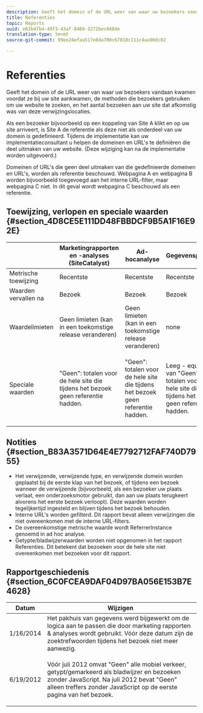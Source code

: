 ```yaml
---
description: Geeft het domein of de URL weer van waar uw bezoekers vandaan kwamen voordat ze bij uw site aankwamen, de methoden die bezoekers gebruiken om uw website te zoeken, en het aantal bezoeken aan uw site dat afkomstig was van deze verwijzingslocaties.
title: Referenties
topic: Reports
uuid: e63b47b4-49f3-43af-8409-3272bec0484e
translation-type: tm+mt
source-git-commit: 99ee24efaa517e8da700c67818c111c4aa90dc02

---
```



# Referenties

Geeft het domein of de URL weer van waar uw bezoekers vandaan kwamen voordat ze bij uw site aankwamen, de methoden die bezoekers gebruiken om uw website te zoeken, en het aantal bezoeken aan uw site dat afkomstig was van deze verwijzingslocaties.

Als een bezoeker bijvoorbeeld op een koppeling van Site A klikt en op uw site arriveert, is Site A de referentie als deze niet als onderdeel van uw domein is gedefinieerd. Tijdens de implementatie kan uw implementatieconsultant u helpen de domeinen en URL&#39;s te definiëren die deel uitmaken van uw website. (Deze wijziging kan na de implementatie worden uitgevoerd.)

Domeinen of URL&#39;s die geen deel uitmaken van die gedefinieerde domeinen en URL&#39;s, worden als referentie beschouwd. Webpagina A en webpagina B worden bijvoorbeeld toegevoegd aan het interne URL-filter, maar webpagina C niet. In dit geval wordt webpagina C beschouwd als een referentie.

## Toewijzing, verlopen en speciale waarden {#section_4D8CE5E111DD48FBBDCF9B5A1F16E92E}

<table id="table_EC7423532C7E44DE97B7FC0321585A2B"> 
 <thead> 
  <tr> 
   <th colname="col1" class="entry"> </th> 
   <th colname="col2" class="entry"> Marketingrapporten en -analyses (SiteCatalyst) </th> 
   <th colname="col3" class="entry"> Ad-hocanalyse </th> 
   <th colname="col4" class="entry"> Gegevenspakhuis </th> 
  </tr>
 </thead>
 <tbody> 
  <tr> 
   <td colname="col1"> Metrische toewijzing </td> 
   <td colname="col2"> Recentste </td> 
   <td colname="col3"> Recentste </td> 
   <td colname="col4"> Recentste </td> 
  </tr> 
  <tr> 
   <td colname="col1"> Waarden vervallen na </td> 
   <td colname="col2"> Bezoek </td> 
   <td colname="col3"> Bezoek </td> 
   <td colname="col4"> Bezoek </td> 
  </tr> 
  <tr> 
   <td colname="col1"> Waardelimieten </td> 
   <td colname="col2"> Geen limieten (kan in een toekomstige release veranderen) </td> 
   <td colname="col3"> Geen limieten (kan in een toekomstige release veranderen) </td> 
   <td colname="col4"> none </td> 
  </tr> 
  <tr> 
   <td colname="col1"> Speciale waarden </td> 
   <td colname="col2"> <p>"Geen": totalen voor de hele site die tijdens het bezoek geen referentie hadden. </p> </td> 
   <td colname="col3"> <p>"Geen": totalen voor de hele site die tijdens het bezoek geen referentie hadden. </p> </td> 
   <td colname="col4"> <p> Leeg - equivalent van "Geen", totalen voor de hele site die tijdens het bezoek geen referentie hadden. </p> </td> 
  </tr> 
 </tbody> 
</table>

## Notities {#section_B83A3571D64E4E7792712FAF740D7955}

* Het verwijzende, verwijzende type, en verwijzende domein worden geplaatst bij de eerste klap van het bezoek, of tijdens een bezoek wanneer de verwijzende (bijvoorbeeld, als een bezoeker uw plaats verlaat, een onderzoeksmotor gebruikt, dan aan uw plaats terugkeert alvorens het eerste bezoek verloopt). Deze waarden worden tegelijkertijd ingesteld en blijven tijdens het bezoek behouden.
* Interne URL&#39;s worden gefilterd. Dit rapport bevat alleen verwijzingen die niet overeenkomen met de interne URL-filters.
* De overeenkomstige metrische waarde wordt ReferrerInstance genoemd in ad hoc analyse.
* Getypte/bladwijzerwaarden worden niet opgenomen in het rapport Referenties. Dit betekent dat bezoeken voor de hele site niet overeenkomen met bezoeken voor dit rapport.

## Rapportgeschiedenis {#section_6C0FCEA9DAF04D97BA056E153B7E4628}

<table id="table_9DFA79EC6A5A48648F2FB5418E1752DB"> 
 <thead> 
  <tr> 
   <th colname="col1" class="entry"> Datum </th> 
   <th colname="col2" class="entry"> Wijzigen </th> 
  </tr>
 </thead>
 <tbody> 
  <tr> 
   <td colname="col1"> 1/16/2014 </td> 
   <td colname="col2"> Het pakhuis van gegevens werd bijgewerkt om de logica aan te passen die door marketing rapporten &amp; analyses wordt gebruikt. Vóór deze datum zijn de zoektrefwoorden tijdens het bezoek niet meer aanwezig. </td> 
  </tr> 
  <tr> 
   <td colname="col1"> 6/19/2012 </td> 
   <td colname="col2"> <p> Vóór juli 2012 omvat "Geen" alle mobiel verkeer, getypt/gemarkeerd als bladwijzer en bezoeken zonder JavaScript. Na juli 2012 bevat "Geen" alleen treffers zonder JavaScript op de eerste pagina van het bezoek. </p> </td> 
  </tr> 
 </tbody> 
</table>

